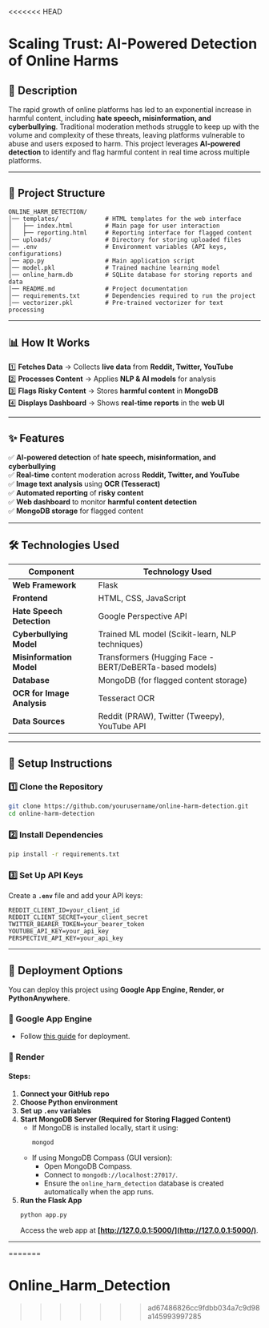 <<<<<<< HEAD
# Scaling Trust: AI-Powered Detection of Online Harms

## 📖 Description
The rapid growth of online platforms has led to an exponential increase in harmful content, including **hate speech, misinformation, and cyberbullying**. Traditional moderation methods struggle to keep up with the volume and complexity of these threats, leaving platforms vulnerable to abuse and users exposed to harm. This project leverages **AI-powered detection** to identify and flag harmful content in real time across multiple platforms.

---

## 📂 Project Structure
```
ONLINE_HARM_DETECTION/
│── templates/             # HTML templates for the web interface
│   ├── index.html         # Main page for user interaction
│   ├── reporting.html     # Reporting interface for flagged content
│── uploads/               # Directory for storing uploaded files
│── .env                   # Environment variables (API keys, configurations)
│── app.py                 # Main application script
│── model.pkl              # Trained machine learning model
│── online_harm.db         # SQLite database for storing reports and data
│── README.md              # Project documentation
│── requirements.txt       # Dependencies required to run the project
│── vectorizer.pkl         # Pre-trained vectorizer for text processing
```

---

## 📊 How It Works
1️⃣ **Fetches Data** → Collects **live data** from **Reddit, Twitter, YouTube**  
2️⃣ **Processes Content** → Applies **NLP & AI models** for analysis  
3️⃣ **Flags Risky Content** → Stores **harmful content** in **MongoDB**  
4️⃣ **Displays Dashboard** → Shows **real-time reports** in the **web UI**  

---

## ✨ Features
✅ **AI-powered detection** of **hate speech, misinformation, and cyberbullying**  
✅ **Real-time** content moderation across **Reddit, Twitter, and YouTube**  
✅ **Image text analysis** using **OCR (Tesseract)**  
✅ **Automated reporting** of **risky content**  
✅ **Web dashboard** to monitor **harmful content detection**  
✅ **MongoDB storage** for flagged content  

---

## 🛠️ Technologies Used
| **Component**            | **Technology Used**                                         |
|--------------------------|------------------------------------------------------------|
| **Web Framework**        | Flask                                                      |
| **Frontend**             | HTML, CSS, JavaScript                                     |
| **Hate Speech Detection**| Google Perspective API                                    |
| **Cyberbullying Model**  | Trained ML model (Scikit-learn, NLP techniques)          |
| **Misinformation Model** | Transformers (Hugging Face - BERT/DeBERTa-based models)  |
| **Database**             | MongoDB (for flagged content storage)                     |
| **OCR for Image Analysis** | Tesseract OCR                                           |
| **Data Sources**         | Reddit (PRAW), Twitter (Tweepy), YouTube API              |

---

## 🚀 Setup Instructions
### 1️⃣ Clone the Repository
```bash
git clone https://github.com/yourusername/online-harm-detection.git
cd online-harm-detection
```

### 2️⃣ Install Dependencies
```bash
pip install -r requirements.txt
```

### 3️⃣ Set Up API Keys
Create a **`.env`** file and add your API keys:
```
REDDIT_CLIENT_ID=your_client_id
REDDIT_CLIENT_SECRET=your_client_secret
TWITTER_BEARER_TOKEN=your_bearer_token
YOUTUBE_API_KEY=your_api_key
PERSPECTIVE_API_KEY=your_api_key
```

---

## 📌 Deployment Options
You can deploy this project using **Google App Engine, Render, or PythonAnywhere**.

### 🔹 Google App Engine
- Follow [this guide](https://cloud.google.com/appengine/docs/standard/python3/quickstart) for deployment.

### 🔹 Render
#### Steps:
1. **Connect your GitHub repo**
2. **Choose Python environment**
3. **Set up `.env` variables**
4. **Start MongoDB Server (Required for Storing Flagged Content)**
    - If MongoDB is installed locally, start it using:
      ```sh
      mongod
      ```
    - If using MongoDB Compass (GUI version):
      - Open MongoDB Compass.
      - Connect to `mongodb://localhost:27017/`.
      - Ensure the `online_harm_detection` database is created automatically when the app runs.
5. **Run the Flask App**
    ```sh
    python app.py
    ```
    Access the web app at **[http://127.0.0.1:5000/](http://127.0.0.1:5000/)**.

---



=======
# Online_Harm_Detection
>>>>>>> ad67486826cc9fdbb034a7c9d98a145993997285
